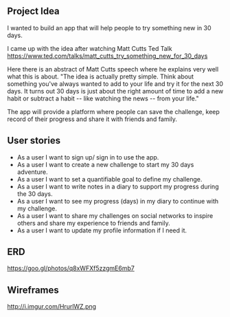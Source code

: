 ## Project Idea
I wanted to build an app that will help people to try something new in 30 days.

I came up with the idea after watching Matt Cutts Ted Talk https://www.ted.com/talks/matt_cutts_try_something_new_for_30_days

Here there is an abstract of Matt Cutts speech where he explains very well what this is about.
 "The idea is actually pretty simple. Think about something you've always wanted to add to your life and try it for the next 30 days. It turns out 30 days is just about the right amount of time to add a new habit or subtract a habit -- like watching the news -- from your life."

 The app will provide a platform where people can save the challenge, keep record of their progress and share it with friends and family.

## User stories
- As a user I want to sign up/ sign in to use the app.
- As a user I want to create a new challenge to start my 30 days adventure.
- As a user I want to set a quantifiable goal to define my challenge.
- As a user I want to write notes in a diary to support my progress during the 30 days.
- As a user I want to see my progress (days) in my diary to continue with my challenge.
- As a user I want to share my challenges on social networks to inspire others and share my experience to friends and family.
- As a user I want to update my profile information if I need it.

## ERD
https://goo.gl/photos/q8xWFXf5zzgmE6mb7
## Wireframes
http://i.imgur.com/HrurlWZ.png
